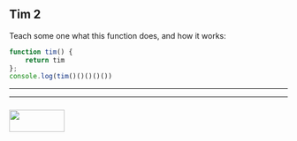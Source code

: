 ## Tim 2

Teach some one what this function does, and how it works:

```js
function tim() {
    return tim
};
console.log(tim()()()()())
```


___
___
### <a href="http://elewa.education/blog" target="_blank"><img src="https://user-images.githubusercontent.com/18554853/34921062-506450ae-f97d-11e7-875f-6feeb26ad72d.png" width="100" height="40"/></a>